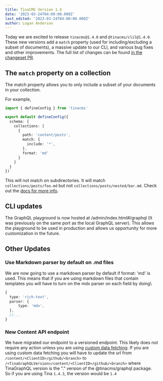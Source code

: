 ```yaml
---
title: TinaCMS Version 1.4
date: '2023-03-24T04:00:00.000Z'
last_edited: '2023-03-24T04:00:00.000Z'
author: Logan Anderson
---
```


Today we are excited to release `tinacms@1.4.0` and `@tinacms/clil@1.4.0`. These new versions add a `match` property (used for including/excluding a subset of documents), a massive update to our CLI, and various bug fixes and other improvements.  The full list of changes can be found [in the changeset PR](https://github.com/tinacms/tinacms/pull/3706 "Changeset pull request").

## The `match` property on a collection

The match property allows you to only include a subset of your documents in your collection.

For example,

```typescript
import { defineConfig } from 'tinacms'

export default defineConfig({
  schema: {
    collections: [
      {
        path: 'content/posts',
        match: {
          include: '*',
        },
        format: 'md'
      }
    ]
  }
})
```

This will not match on subdirectories. It will match `collections/posts/foo.md` but not `collections/posts/nested/bar.md`. Check out the [docs for more info](/docs/reference/collections/#matchinclude "Match docs").

## CLI updates

The GraphQL playground is now hosted at <YourDevUrl>/admin/index.html#/graphql (It was previously on the same port as the local GraphQL server). This allows the playground to be used in production and allows us opportunity for more customization in the future.

## Other Updates

### Use Markdown parser by default on .md files

We are now going to use a markdown parser by default if format: 'md' is used. This means that if you are using markdown files that contain templates you will have to turn on the mdx parser on each field by doing\\

```typescript
{
  type: 'rich-text',
  parser: {
      type: 'mdx',
  },
  //...
}
```

### New Content API endpoint

We have migrated our endpoint to a versioned endpoint. This likely does not require any action unless you are using [custom data fetching](/docs/reference/content-api/content-delivery/ "Custom Data Fetching docs"). If you are using custom data fetching you will have to update the url from `/content/<ClientID>/github/<branch>` to `/<TinaGraphQLVersion>/content/<ClientID>/github/<branch>` where TinaGraphQL version is the "<major>.<minor>" version of the @tinacms/graphql package. So if you are using Tina `1.4.3`, the version would be `1.4`
